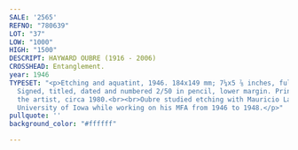 ```yaml
---
SALE: '2565'
REFNO: "780639"
LOT: "37"
LOW: "1000"
HIGH: "1500"
DESCRIPT: HAYWARD OUBRE (1916 - 2006)
CROSSHEAD: Entanglement.
year: 1946
TYPESET: "<p>Etching and aquatint, 1946. 184x149 mm; 7¼x5 ⅞ inches, full margins.
  Signed, titled, dated and numbered 2/50 in pencil, lower margin. Printed later by
  the artist, circa 1980.<br><br>Oubre studied etching with Mauricio Lasansky at the
  University of Iowa while working on his MFA from 1946 to 1948.</p>"
pullquote: ''
background_color: "#ffffff"

---
```

